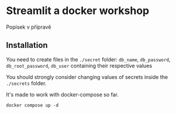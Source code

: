 # Streamlit a docker workshop

Popisek v přípravě
 
## Installation

You need to create files in the `./secret` folder: `db_name`, `db_password`, `db_root_password`, `db_user` containing their respective values

You should strongly consider changing values of secrets inside the `./secrets` folder.

It's made to work with docker-compose so far.

`docker compose up -d`

